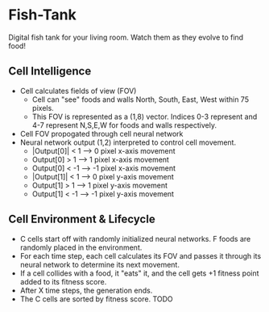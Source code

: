 # Fish-Tank
Digital fish tank for your living room. Watch them as they evolve to find food!<br>

## Cell Intelligence
* Cell calculates fields of view (FOV)
  * Cell can "see" foods and walls North, South, East, West within 75 pixels.
  * This FOV is represented as a (1,8) vector. Indices 0-3 represent and 4-7 represent N,S,E,W for foods and walls respectively.
* Cell FOV propogated through cell neural network
* Neural network output (1,2) interpreted to control cell movement.
  * |Output[0]| < 1 --> 0 pixel x-axis movement
  * Output[0] > 1 --> 1 pixel x-axis movement
  * Output[0] < -1 --> -1 pixel x-axis movement
  * |Output[1]| < 1 --> 0 pixel y-axis movement
  * Output[1] > 1 --> 1 pixel y-axis movement
  * Output[1] < -1 --> -1 pixel y-axis movement

## Cell Environment & Lifecycle
* C cells start off with randomly initialized neural networks. F foods are randomly placed in the environment. 
* For each time step, each cell calculates its FOV and passes it through its neural network to determine its next movement.
* If a cell collides with a food, it "eats" it, and the cell gets +1 fitness point added to its fitness score.
* After X time steps, the generation ends. 
* The C cells are sorted by fitness score. TODO

